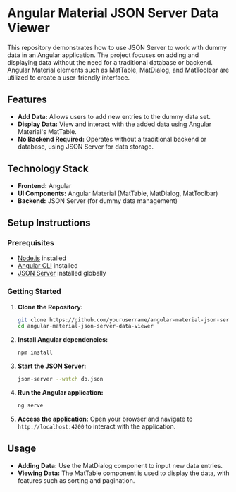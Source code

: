 # Angular Material JSON Server Data Viewer

This repository demonstrates how to use JSON Server to work with dummy data in an Angular application. The project focuses on adding and displaying data without the need for a traditional database or backend. Angular Material elements such as MatTable, MatDialog, and MatToolbar are utilized to create a user-friendly interface.

## Features

- **Add Data:** Allows users to add new entries to the dummy data set.
- **Display Data:** View and interact with the added data using Angular Material's MatTable.
- **No Backend Required:** Operates without a traditional backend or database, using JSON Server for data storage.

## Technology Stack

- **Frontend:** Angular
- **UI Components:** Angular Material (MatTable, MatDialog, MatToolbar)
- **Backend:** JSON Server (for dummy data management)

## Setup Instructions

### Prerequisites

- [Node.js](https://nodejs.org/) installed
- [Angular CLI](https://angular.io/cli) installed
- [JSON Server](https://www.npmjs.com/package/json-server) installed globally

### Getting Started

1. **Clone the Repository:**

   ```bash
   git clone https://github.com/yourusername/angular-material-json-server-data-viewer.git
   cd angular-material-json-server-data-viewer
   ```

2. **Install Angular dependencies:**

   ```bash
   npm install
   ```

3. **Start the JSON Server:**

   ```bash
   json-server --watch db.json
   ```

4. **Run the Angular application:**

   ```bash
   ng serve
   ```

5. **Access the application:**
   Open your browser and navigate to `http://localhost:4200` to interact with the application.

## Usage

- **Adding Data:** Use the MatDialog component to input new data entries.
- **Viewing Data:** The MatTable component is used to display the data, with features such as sorting and pagination.

